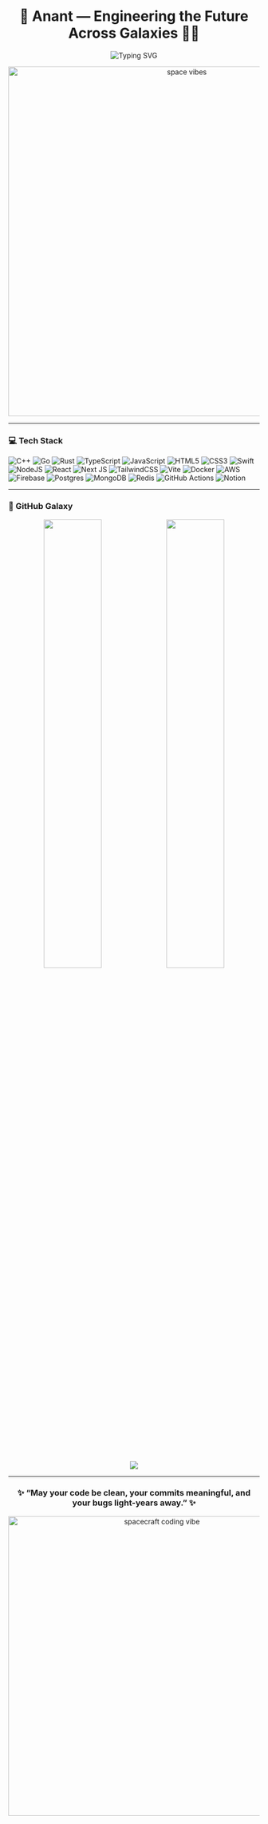 <!-- 🌌 Cosmic Dev Vibes Section -->

<h1 align="center">🚀 Anant — Engineering the Future Across Galaxies 👨‍🚀</h1>

<p align="center">
  <img src="https://readme-typing-svg.demolab.com?font=Orbitron&size=28&duration=4000&pause=1000&color=00F0FF&center=true&vCenter=true&width=700&lines=Crafting+code+that+travels+beyond+Earth.;C%2B%2B+%7C+Rust+%7C+Node.js+%7C+React+%7C+AWS.;Pushing+limits+of+Dev+and+DSA." alt="Typing SVG" />
</p>

<p align="center">
  <img src="https://i.giphy.com/media/xTiIzJSKB4l7xTouE8/giphy.gif" width="700" alt="space vibes"/>
</p>

---

### 💻 Tech Stack

![C++](https://img.shields.io/badge/c++-%2300599C.svg?style=for-the-badge&logo=c%2B%2B&logoColor=white)
![Go](https://img.shields.io/badge/go-%2300ADD8.svg?style=for-the-badge&logo=go&logoColor=white)
![Rust](https://img.shields.io/badge/rust-%23000000.svg?style=for-the-badge&logo=rust&logoColor=white)
![TypeScript](https://img.shields.io/badge/typescript-%23007ACC.svg?style=for-the-badge&logo=typescript&logoColor=white)
![JavaScript](https://img.shields.io/badge/javascript-%23323330.svg?style=for-the-badge&logo=javascript&logoColor=%23F7DF1E)
![HTML5](https://img.shields.io/badge/html5-%23E34F26.svg?style=for-the-badge&logo=html5&logoColor=white)
![CSS3](https://img.shields.io/badge/css3-%231572B6.svg?style=for-the-badge&logo=css3&logoColor=white)
![Swift](https://img.shields.io/badge/swift-F54A2A?style=for-the-badge&logo=swift&logoColor=white)
![NodeJS](https://img.shields.io/badge/node.js-6DA55F?style=for-the-badge&logo=node.js&logoColor=white)
![React](https://img.shields.io/badge/react-%2320232a.svg?style=for-the-badge&logo=react&logoColor=%2361DAFB)
![Next JS](https://img.shields.io/badge/Next-black?style=for-the-badge&logo=next.js&logoColor=white)
![TailwindCSS](https://img.shields.io/badge/tailwindcss-%2338B2AC.svg?style=for-the-badge&logo=tailwind-css&logoColor=white)
![Vite](https://img.shields.io/badge/vite-%23646CFF.svg?style=for-the-badge&logo=vite&logoColor=white)
![Docker](https://img.shields.io/badge/docker-%230db7ed.svg?style=for-the-badge&logo=docker&logoColor=white)
![AWS](https://img.shields.io/badge/AWS-%23FF9900.svg?style=for-the-badge&logo=amazon-aws&logoColor=white)
![Firebase](https://img.shields.io/badge/firebase-%23039BE5.svg?style=for-the-badge&logo=firebase)
![Postgres](https://img.shields.io/badge/postgres-%23316192.svg?style=for-the-badge&logo=postgresql&logoColor=white)
![MongoDB](https://img.shields.io/badge/MongoDB-%234ea94b.svg?style=for-the-badge&logo=mongodb&logoColor=white)
![Redis](https://img.shields.io/badge/redis-%23DD0031.svg?style=for-the-badge&logo=redis&logoColor=white)
![GitHub Actions](https://img.shields.io/badge/github%20actions-%232671E5.svg?style=for-the-badge&logo=githubactions&logoColor=white)
![Notion](https://img.shields.io/badge/Notion-%23000000.svg?style=for-the-badge&logo=notion&logoColor=white)

---

### 🌠 GitHub Galaxy
<p align="center">
  <img src="https://github-readme-stats.vercel.app/api?username=AnantSir&show_icons=true&theme=tokyonight&hide_border=true" width="48%" />
  <img src="https://streak-stats.demolab.com/?user=AnantSir&theme=tokyonight&hide_border=true" width="48%" />
</p>

<p align="center">
  <img src="https://github-readme-activity-graph.vercel.app/graph?username=AnantSir&theme=react-dark&hide_border=true&bg_color=000000&color=00FFFF&line=00FFFF&point=FFFFFF" />
</p>

---

<h3 align="center">✨ “May your code be clean, your commits meaningful, and your bugs light-years away.” ✨</h3>

<p align="center">
  <img src="https://i.giphy.com/media/26AHONQ79FdWZhAI0/giphy.gif" width="600" alt="spacecraft coding vibe"/>
</p>
